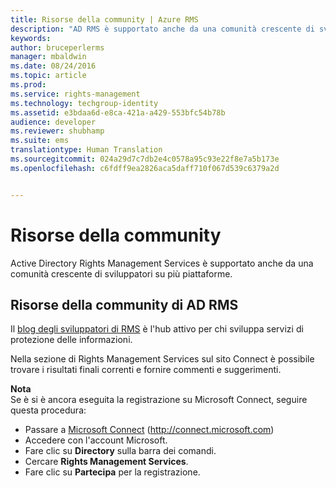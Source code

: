 ```yaml
---
title: Risorse della community | Azure RMS
description: "AD RMS è supportato anche da una comunità crescente di sviluppatori su più piattaforme."
keywords: 
author: bruceperlerms
manager: mbaldwin
ms.date: 08/24/2016
ms.topic: article
ms.prod: 
ms.service: rights-management
ms.technology: techgroup-identity
ms.assetid: e3bdaa6d-e8ca-421a-a429-553bfc54b78b
audience: developer
ms.reviewer: shubhamp
ms.suite: ems
translationtype: Human Translation
ms.sourcegitcommit: 024a29d7c7db2e4c0578a95c93e22f8e7a5b173e
ms.openlocfilehash: c6fdff9ea2826aca5daff710f067d539c6379a2d


---
```


# Risorse della community

Active Directory Rights Management Services è supportato anche da una comunità crescente di sviluppatori su più piattaforme.

## Risorse della community di AD RMS

Il [blog degli sviluppatori di RMS](http://blogs.msdn.com/b/rms/) è l'hub attivo per chi sviluppa servizi di protezione delle informazioni.

Nella sezione di Rights Management Services sul sito Connect è possibile trovare i risultati finali correnti e fornire commenti e suggerimenti.

**Nota**  
Se è si è ancora eseguita la registrazione su Microsoft Connect, seguire questa procedura:

-   Passare a [Microsoft Connect](http://connect.microsoft.com) (http://connect.microsoft.com)
-   Accedere con l'account Microsoft.
-   Fare clic su **Directory** sulla barra dei comandi.
-   Cercare **Rights Management Services**.
-   Fare clic su **Partecipa** per la registrazione.

 

 

 






<!--HONumber=Aug16_HO4-->


